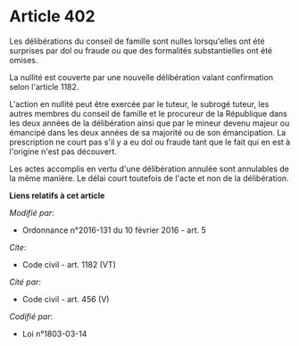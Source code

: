# Article 402

Les délibérations du conseil de famille sont nulles lorsqu'elles ont été surprises par dol ou fraude ou que des formalités
substantielles ont été omises. 

La nullité est couverte par une nouvelle délibération valant confirmation selon l'article 1182. 

L'action en nullité peut être exercée par le tuteur, le subrogé tuteur, les autres membres du conseil de famille et le
procureur de la République dans les deux années de la délibération ainsi que par le mineur devenu majeur ou émancipé dans les
deux années de sa majorité ou de son émancipation. La prescription ne court pas s'il y a eu dol ou fraude tant que le fait
qui en est à l'origine n'est pas découvert. 

Les actes accomplis en vertu d'une délibération annulée sont annulables de la même manière. Le délai court toutefois de
l'acte et non de la délibération.

**Liens relatifs à cet article**

_Modifié par_:

  - Ordonnance n°2016-131 du 10 février 2016 - art. 5

_Cite_:

  - Code civil - art. 1182 (VT)

_Cité par_:

  - Code civil - art. 456 (V)

_Codifié par_:

  - Loi n°1803-03-14
